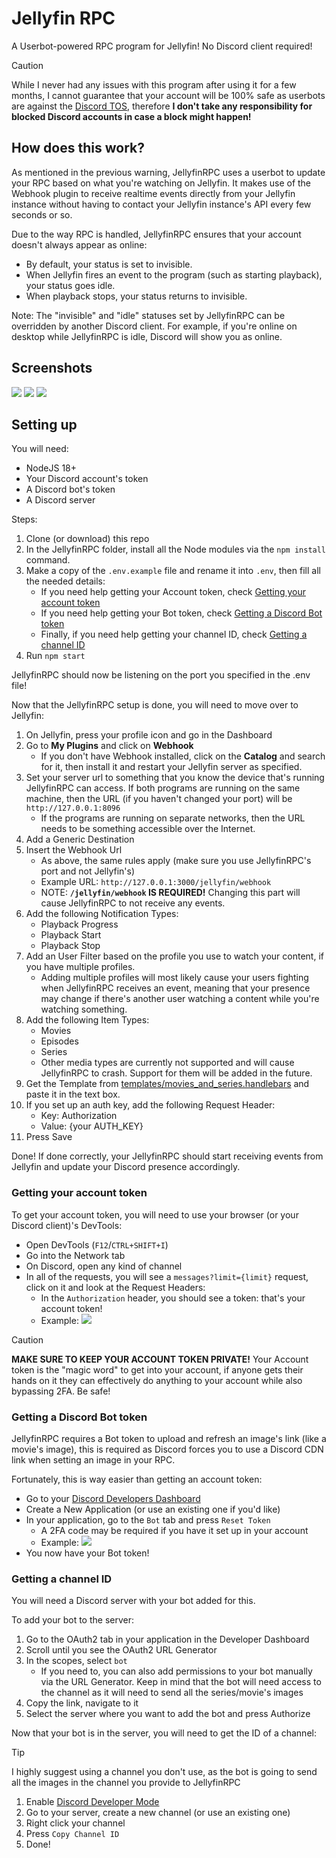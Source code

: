 # Jellyfin RPC
A Userbot-powered RPC program for Jellyfin! No Discord client required!

> [!CAUTION]
> While I never had any issues with this program after using it for a few months, I cannot guarantee that your account will be 100% safe as userbots are against the [Discord TOS](https://discord.com/terms), therefore **I don't take any responsibility for blocked Discord accounts in case a block might happen!**

## How does this work?
As mentioned in the previous warning, JellyfinRPC uses a userbot to update your RPC based on what you're watching on Jellyfin. It makes use of the Webhook plugin to receive realtime events directly from your Jellyfin instance without having to contact your Jellyfin instance's API every few seconds or so.

Due to the way RPC is handled, JellyfinRPC ensures that your account doesn't always appear as online:

- By default, your status is set to invisible.
- When Jellyfin fires an event to the program (such as starting playback), your status goes idle.
- When playback stops, your status returns to invisible.

Note: The "invisible" and "idle" statuses set by JellyfinRPC can be overridden by another Discord client. For example, if you're online on desktop while JellyfinRPC is idle, Discord will show you as online.

## Screenshots
![](readme/Screen1.png) ![](readme/Screen2.png) ![](readme/Screen3.png)

## Setting up
You will need:
- NodeJS 18+
- Your Discord account's token
- A Discord bot's token
- A Discord server

Steps:
1. Clone (or download) this repo
2. In the JellyfinRPC folder, install all the Node modules via the `npm install` command.
3. Make a copy of the `.env.example` file and rename it into `.env`, then fill all the needed details:
    - If you need help getting your Account token, check [Getting your account token](#getting-your-account-token) 
    - If you need help getting your Bot token, check [Getting a Discord Bot token](#getting-a-discord-bot-token)
    - Finally, if you need help getting your channel ID, check [Getting a channel ID](#getting-a-channel-id)
4. Run `npm start`

JellyfinRPC should now be listening on the port you specified in the .env file!

Now that the JellyfinRPC setup is done, you will need to move over to Jellyfin:
1. On Jellyfin, press your profile icon and go in the Dashboard
2. Go to **My Plugins** and click on **Webhook**
    - If you don't have Webhook installed, click on the **Catalog** and search for it, then install it and restart your Jellyfin server as specified.
3. Set your server url to something that you know the device that's running JellyfinRPC can access. If both programs are running on the same machine, then the URL (if you haven't changed your port) will be `http://127.0.0.1:8096`
    - If the programs are running on separate networks, then the URL needs to be something accessible over the Internet.
4. Add a Generic Destination
5. Insert the Webhook Url
    - As above, the same rules apply (make sure you use JellyfinRPC's port and not Jellyfin's)
    - Example URL: `http://127.0.0.1:3000/jellyfin/webhook`
    - NOTE: **`/jellyfin/webhook` IS REQUIRED!** Changing this part will cause JellyfinRPC to not receive any events.
6. Add the following Notification Types:
    - Playback Progress
    - Playback Start
    - Playback Stop
7. Add an User Filter based on the profile you use to watch your content, if you have multiple profiles.
    - Adding multiple profiles will most likely cause your users fighting when JellyfinRPC receives an event, meaning that your presence may change if there's another user watching a content while you're watching something.
8. Add the following Item Types:
    - Movies
    - Episodes
    - Series
    - Other media types are currently not supported and will cause JellyfinRPC to crash. Support for them will be added in the future.
9. Get the Template from [templates/movies_and_series.handlebars](templates/movies_and_series.handlebars) and paste it in the text box.
10. If you set up an auth key, add the following Request Header:
    - Key: Authorization
    - Value: {your AUTH_KEY}
11. Press Save

Done! If done correctly, your JellyfinRPC should start receiving events from Jellyfin and update your Discord presence accordingly.

### Getting your account token

To get your account token, you will need to use your browser (or your Discord client)'s DevTools:
- Open DevTools (`F12`/`CTRL+SHIFT+I`)
- Go into the Network tab
- On Discord, open any kind of channel
- In all of the requests, you will see a `messages?limit={limit}` request, click on it and look at the Request Headers:
    - In the `Authorization` header, you should see a token: that's your account token!
    - Example: ![](readme/YourToken.png)

> [!CAUTION]
> **MAKE SURE TO KEEP YOUR ACCOUNT TOKEN PRIVATE!** Your Account token is the "magic word" to get into your account, if anyone gets their hands on it they can effectively do anything to your account while also bypassing 2FA. Be safe!

### Getting a Discord Bot token
JellyfinRPC requires a Bot token to upload and refresh an image's link (like a movie's image), this is required as Discord forces you to use a Discord CDN link when setting an image in your RPC.

Fortunately, this is way easier than getting an account token:
- Go to your [Discord Developers Dashboard](https://discord.com/developers/applications)
- Create a New Application (or use an existing one if you'd like)
- In your application, go to the `Bot` tab and press `Reset Token`
    - A 2FA code may be required if you have it set up in your account
    - Example: ![](readme/YourBotToken.png)
- You now have your Bot token!

### Getting a channel ID

You will need a Discord server with your bot added for this.

To add your bot to the server:
1. Go to the OAuth2 tab in your application in the Developer Dashboard
2. Scroll until you see the OAuth2 URL Generator
3. In the scopes, select `bot`
    - If you need to, you can also add permissions to your bot manually via the URL Generator. Keep in mind that the bot will need access to the channel as it will need to send all the series/movie's images
4. Copy the link, navigate to it
5. Select the server where you want to add the bot and press Authorize



Now that your bot is in the server, you will need to get the ID of a channel:

> [!TIP]
> I highly suggest using a channel you don't use, as the bot is going to send all the images in the channel you provide to JellyfinRPC

1. Enable [Discord Developer Mode](https://support-dev.discord.com/hc/en-us/articles/360028717192-Where-can-I-find-my-Application-Team-Server-ID)
2. Go to your server, create a new channel (or use an existing one)
3. Right click your channel
4. Press `Copy Channel ID`
5. Done!